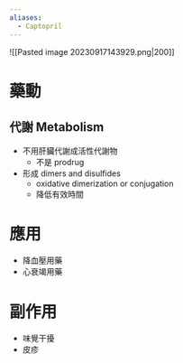 ```yaml
---
aliases:
  - Captopril
---
```

![[Pasted image 20230917143929.png|200]]
# 藥動
## 代謝 Metabolism
- 不用肝臟代謝成活性代謝物
	- 不是 prodrug
- 形成 dimers and disulfides
	- oxidative dimerization or conjugation
	- 降低有效時間
# 應用
- 降血壓用藥
- 心衰竭用藥
# 副作用
- 味覺干擾
- 皮疹


